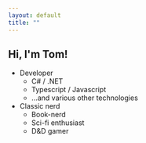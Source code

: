 ```yaml
---
layout: default
title: ""
---
```

<div class="home">

## Hi, I'm Tom!

* Developer
  - C# / .NET
  - Typescript / Javascript
  - ...and various other technologies
* Classic nerd
  - Book-nerd
  - Sci-fi enthusiast
  - D&D gamer

</div>
